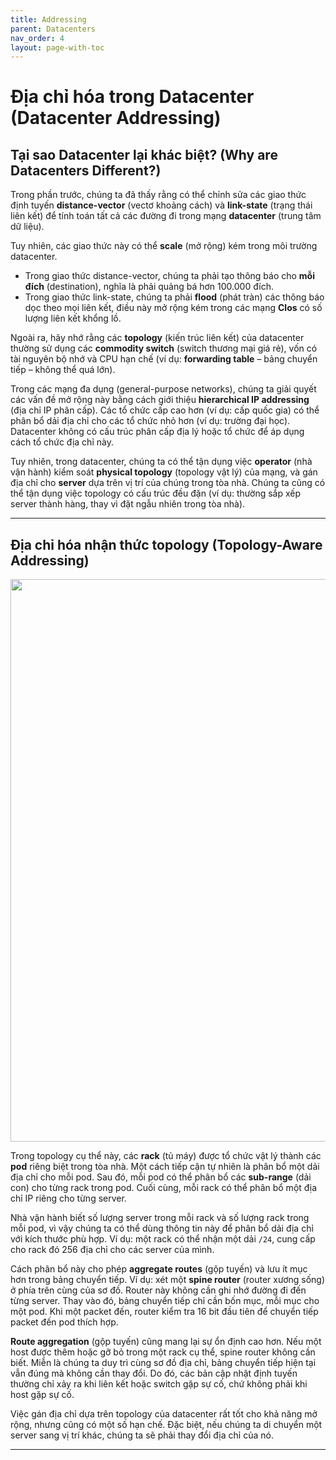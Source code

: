 ```yaml
---
title: Addressing
parent: Datacenters
nav_order: 4
layout: page-with-toc
---
```



# **Địa chỉ hóa trong Datacenter** (Datacenter Addressing)

## **Tại sao Datacenter lại khác biệt?** (Why are Datacenters Different?)

Trong phần trước, chúng ta đã thấy rằng có thể chỉnh sửa các giao thức định tuyến **distance-vector** (vectơ khoảng cách) và **link-state** (trạng thái liên kết) để tính toán tất cả các đường đi trong mạng **datacenter** (trung tâm dữ liệu).

Tuy nhiên, các giao thức này có thể **scale** (mở rộng) kém trong môi trường datacenter.  
- Trong giao thức distance-vector, chúng ta phải tạo thông báo cho **mỗi đích** (destination), nghĩa là phải quảng bá hơn 100.000 đích.  
- Trong giao thức link-state, chúng ta phải **flood** (phát tràn) các thông báo dọc theo mọi liên kết, điều này mở rộng kém trong các mạng **Clos** có số lượng liên kết khổng lồ.  

Ngoài ra, hãy nhớ rằng các **topology** (kiến trúc liên kết) của datacenter thường sử dụng các **commodity switch** (switch thương mại giá rẻ), vốn có tài nguyên bộ nhớ và CPU hạn chế (ví dụ: **forwarding table** – bảng chuyển tiếp – không thể quá lớn).

Trong các mạng đa dụng (general-purpose networks), chúng ta giải quyết các vấn đề mở rộng này bằng cách giới thiệu **hierarchical IP addressing** (địa chỉ IP phân cấp). Các tổ chức cấp cao hơn (ví dụ: cấp quốc gia) có thể phân bổ dải địa chỉ cho các tổ chức nhỏ hơn (ví dụ: trường đại học). Datacenter không có cấu trúc phân cấp địa lý hoặc tổ chức để áp dụng cách tổ chức địa chỉ này.

Tuy nhiên, trong datacenter, chúng ta có thể tận dụng việc **operator** (nhà vận hành) kiểm soát **physical topology** (topology vật lý) của mạng, và gán địa chỉ cho **server** dựa trên vị trí của chúng trong tòa nhà. Chúng ta cũng có thể tận dụng việc topology có cấu trúc đều đặn (ví dụ: thường sắp xếp server thành hàng, thay vì đặt ngẫu nhiên trong tòa nhà).

---

## **Địa chỉ hóa nhận thức topology** (Topology-Aware Addressing)

<img width="900px" src="../assets/datacenter/6-042-dc-addressing.png">

Trong topology cụ thể này, các **rack** (tủ máy) được tổ chức vật lý thành các **pod** riêng biệt trong tòa nhà. Một cách tiếp cận tự nhiên là phân bổ một dải địa chỉ cho mỗi pod. Sau đó, mỗi pod có thể phân bổ các **sub-range** (dải con) cho từng rack trong pod. Cuối cùng, mỗi rack có thể phân bổ một địa chỉ IP riêng cho từng server.

Nhà vận hành biết số lượng server trong mỗi rack và số lượng rack trong mỗi pod, vì vậy chúng ta có thể dùng thông tin này để phân bổ dải địa chỉ với kích thước phù hợp. Ví dụ: một rack có thể nhận một dải `/24`, cung cấp cho rack đó 256 địa chỉ cho các server của mình.

Cách phân bổ này cho phép **aggregate routes** (gộp tuyến) và lưu ít mục hơn trong bảng chuyển tiếp. Ví dụ: xét một **spine router** (router xương sống) ở phía trên cùng của sơ đồ. Router này không cần ghi nhớ đường đi đến từng server. Thay vào đó, bảng chuyển tiếp chỉ cần bốn mục, mỗi mục cho một pod. Khi một packet đến, router kiểm tra 16 bit đầu tiên để chuyển tiếp packet đến pod thích hợp.

**Route aggregation** (gộp tuyến) cũng mang lại sự ổn định cao hơn. Nếu một host được thêm hoặc gỡ bỏ trong một rack cụ thể, spine router không cần biết. Miễn là chúng ta duy trì cùng sơ đồ địa chỉ, bảng chuyển tiếp hiện tại vẫn đúng mà không cần thay đổi. Do đó, các bản cập nhật định tuyến thường chỉ xảy ra khi liên kết hoặc switch gặp sự cố, chứ không phải khi host gặp sự cố.

Việc gán địa chỉ dựa trên topology của datacenter rất tốt cho khả năng mở rộng, nhưng cũng có một số hạn chế. Đặc biệt, nếu chúng ta di chuyển một server sang vị trí khác, chúng ta sẽ phải thay đổi địa chỉ của nó.

---